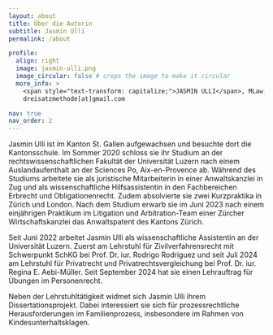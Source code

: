 ```yaml
---
layout: about
title: Über die Autorin
subtitle: Jasmin Ulli
permalink: /about

profile:
  align: right
  image: jasmin-ulli.png
  image_circular: false # crops the image to make it circular
  more_info: >
    <span style="text-transform: capitalize;">JASMIN ULLI</span>, MLaw, Rechtsanwältin, Doktorandin an der Universität Luzern. <br />E-Mail:
    dreisatzmethode[at]gmail.com

nav: true
nav_order: 2
---
```


Jasmin Ulli ist im Kanton St. Gallen aufgewachsen und besuchte dort die Kantonsschule. Im Sommer 2020 schloss sie ihr Studium an der
rechtswissenschaftlichen Fakultät der Universität Luzern nach einem Auslandaufenthalt an der Sciences Po, Aix-en-Provence ab. Während des Studiums
arbeitete sie als juristische Mitarbeiterin in einer Anwaltskanzlei in Zug und als wissenschaftliche Hilfsassistentin in den Fachbereichen Erbrecht
und Obligationenrecht. Zudem absolvierte sie zwei Kurzpraktika in Zürich und London. Nach dem Studium erwarb sie im Juni 2023 nach einem einjährigen
Praktikum im Litigation und Arbitration-Team einer Zürcher Wirtschaftskanzlei das Anwaltspatent des Kantons Zürich.

Seit Juni 2022 arbeitet Jasmin Ulli als wissenschaftliche Assistentin an der Universität Luzern. Zuerst am Lehrstuhl für Zivilverfahrensrecht mit
Schwerpunkt SchKG bei Prof. Dr. iur. Rodrigo Rodriguez und seit Juli 2024 am Lehrstuhl für Privatrecht und Privatrechtsvergleichung bei Prof. Dr. iur.
Regina E. Aebi-Müller. Seit September 2024 hat sie einen Lehrauftrag für Übungen im Personenrecht.

Neben der Lehrstuhltätigkeit widmet sich Jasmin Ulli ihrem Dissertationsprojekt. Dabei interessiert sie sich für prozessrechtliche Herausforderungen
im Familienprozess, insbesondere im Rahmen von Kindesunterhaltsklagen.
